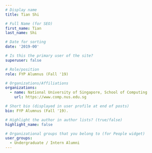 ```yaml
---
# Display name
title: Tian Shi

# Full Name (for SEO) 
first_name: Tian
last_name: Shi

# Date for sorting
date: '2019-00'

# Is this the primary user of the site?
superuser: false

# Role/position
role: FYP Alumnus (Fall '19)

# Organizations/Affiliations
organizations:
  - name: National University of Singapore, School of Computing
    url: https://www.comp.nus.edu.sg

# Short bio (displayed in user profile at end of posts)
bio: FYP Alumnus (Fall '19). 

# Highlight the author in author lists? (true/false)
highlight_name: false

# Organizational groups that you belong to (for People widget)
user_groups:
  - Undergraduate / Intern Alumni
---
```

